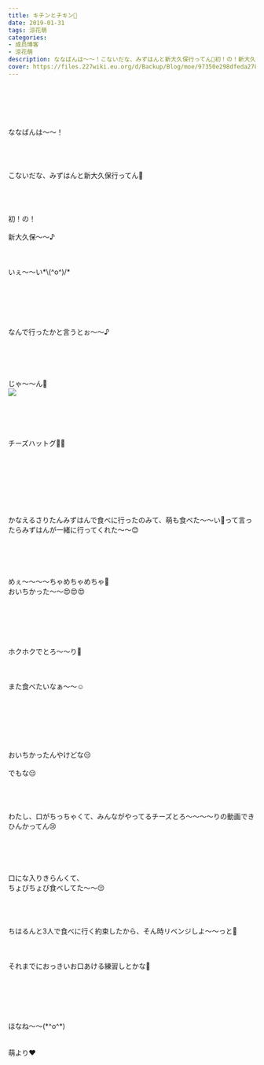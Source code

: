 ```yaml
---
title: キチンとチキン🐥
date: 2019-01-31
tags: 涼花萌
categories: 
- 成员博客
- 涼花萌
description: ななばんは〜〜！こないだな、みずはんと新大久保行ってん💓初！の！新大久保〜〜♪いぇ〜〜い*\(^o^)/*なんで行ったかと言うとぉ〜〜♪じゃ...
cover: https://files.227wiki.eu.org/d/Backup/Blog/moe/97350e298dfeda278447d9dbd7415.jpg 
---
```

<div class="blog_detail__main">
<br/>
<br/>
<br/>
<br/>
<br/>
ななばんは〜〜！<br/>
<br/>
<br/>
<br/>
<br/>
こないだな、みずはんと新大久保行ってん💓<br/>
<br/>
<br/>
<br/>
<br/>
初！の！<br/>
<br/>
新大久保〜〜♪<br/>
<br/>
<br/>
<br/>
いぇ〜〜い*\(^o^)/*<br/>
<br/>
<br/>
<br/>
<br/>
<br/>
<br/>
なんで行ったかと言うとぉ〜〜♪<br/>
<br/>
<br/>
<br/>
<br/>
<br/>
じゃ〜〜ん🌭<br/>
<img src="https://files.227wiki.eu.org/d/Backup/Blog/moe/97350e298dfeda278447d9dbd7415.jpg"><br/>
<br/>
<br/>
<br/>
<br/>
<br/>
チーズハットグ🌭🌭<br/>
<br/>
<br/>
<br/>
<br/>
<br/>
<br/>
<br/>
<br/>
かなえるさりたんみずはんで食べに行ったのみて、萌も食べた〜〜い💓って言ったらみずはんが一緒に行ってくれた〜〜😊<br/>
<br/>
<br/>
<br/>
<br/>
<br/>
めぇ〜〜〜〜ちゃめちゃめちゃ💓<br/>
おいちかった〜〜😍😍😍<br/>
<br/>
<br/>
<br/>
<br/>
<br/>
<br/>
ホクホクでとろ〜〜り💓<br/>
<br/>
<br/>
<br/>
また食べたいなぁ〜〜☺️<br/>
<br/>
<br/>
<br/>
<br/>
<br/>
<br/>
<br/>
おいちかったんやけどな😔<br/>
<br/>
でもな😔<br/>
<br/>
<br/>
<br/>
<br/>
わたし、口がちっちゃくて、みんながやってるチーズとろ〜〜〜〜りの動画できひんかってん😢<br/>
<br/>
<br/>
<br/>
<br/>
<br/>
口にな入りきらんくて、<br/>
ちょびちょび食べしてた〜〜😔<br/>
<br/>
<br/>
<br/>
<br/>
ちはるんと3人で食べに行く約束したから、そん時リベンジしよ〜〜っと🌭<br/>
<br/>
<br/>
<br/>
それまでにおっきいお口あける練習しとかな🙈<br/>
<br/>
<br/>
<br/>
<br/>
<br/>
<br/>
ほなね〜〜(*^o^*)<br/>
<br/>
<br/>
萌より❤︎
<!--twitter-->

<!--//twitter-->
</img></div>
